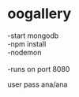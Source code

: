# oogallery

-start mongodb<br>
-npm install<br>
-nodemon<br><br>
-runs on port 8080


user pass ana/ana
